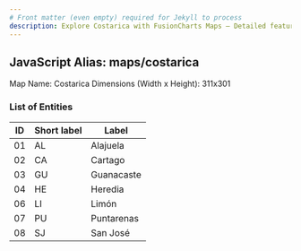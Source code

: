 ```yaml
---
# Front matter (even empty) required for Jekyll to process
description: Explore Costarica with FusionCharts Maps – Detailed features for seamless integration. Try now & enhance your data visualization today! 
---
```


## JavaScript Alias: maps/costarica

Map Name: Costarica
Dimensions (Width x Height): 311x301





### List of Entities

ID | Short label | Label
---|---|---|
01|AL|Alajuela
02|CA|Cartago
03|GU|Guanacaste
04|HE|Heredia
06|LI|Limón
07|PU|Puntarenas
08|SJ|San José

